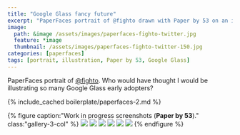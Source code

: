 ```yaml
---
title: "Google Glass fancy future"
excerpt: "PaperFaces portrait of @fighto drawn with Paper by 53 on an iPad."
image: 
  path: &image /assets/images/paperfaces-fighto-twitter.jpg 
  feature: *image
  thumbnail: /assets/images/paperfaces-fighto-twitter-150.jpg
categories: [paperfaces]
tags: [portrait, illustration, Paper by 53, Google Glass]
---
```


PaperFaces portrait of [@fighto](https://twitter.com/fighto). Who would have thought I would be illustrating so many Google Glass early adopters?

{% include_cached boilerplate/paperfaces-2.md %}

{% figure caption:"Work in progress screenshots (**Paper by 53**)." class:"gallery-3-col" %}
[![](/assets/images/paperfaces-fighto-process-1-600.jpg)](/assets/images/paperfaces-fighto-process-1-lg.jpg)
[![](/assets/images/paperfaces-fighto-process-2-600.jpg)](/assets/images/paperfaces-fighto-process-2-lg.jpg)
[![](/assets/images/paperfaces-fighto-process-3-600.jpg)](/assets/images/paperfaces-fighto-process-3-lg.jpg)
[![](/assets/images/paperfaces-fighto-process-4-600.jpg)](/assets/images/paperfaces-fighto-process-4-lg.jpg)
[![](/assets/images/paperfaces-fighto-process-5-600.jpg)](/assets/images/paperfaces-fighto-process-5-lg.jpg)
[![](/assets/images/paperfaces-fighto-process-6-600.jpg)](/assets/images/paperfaces-fighto-process-6-lg.jpg)
{% endfigure %}
